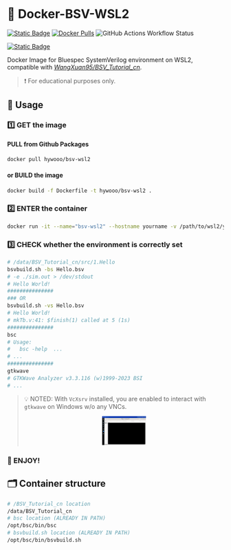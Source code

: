 # 🎯 Docker-BSV-WSL2
[![Static Badge](https://img.shields.io/badge/Docker-Image-blue?style=for-the-badge&logo=docker&color=blue&cacheSeconds=3600)](https://hub.docker.com/repository/docker/hywooo/bsv-wsl2/) [![Docker Pulls](https://img.shields.io/docker/pulls/hywooo/bsv-wsl2?style=for-the-badge&logo=docker&color=%23F08080)](https://hub.docker.com/repository/docker/hywooo/bsv-wsl2/) ![GitHub Actions Workflow Status](https://img.shields.io/github/actions/workflow/status/HYwooo/Docker-BSV-WSL2/.github%2Fworkflows%2Fdocker-publish.yml?style=for-the-badge&logo=github)

[![Static Badge](https://img.shields.io/badge/Compatible_with-WangXuan95/BSV__Tutorial__cn-blue?style=for-the-badge&logo=github&cacheSeconds=3600&color=d1f2eb)](https://github.com/WangXuan95/BSV_Tutorial_cn)


Docker Image for Bluespec SystemVerilog environment on WSL2, compatible with *[WangXuan95/BSV_Tutorial_cn](https://github.com/WangXuan95/BSV_Tutorial_cn)*.

> ❗ For educational purposes only.

## 🚀 Usage

### 1️⃣ GET the image
#### 	PULL from Github Packages

```bash
docker pull hywooo/bsv-wsl2
```
#### or BUILD the image

```bash
docker build -f Dockerfile -t hywooo/bsv-wsl2 .
```
### 2️⃣ ENTER the container

```bash
docker run -it --name="bsv-wsl2" --hostname yourname -v /path/to/wsl2/yourfiles:/path/to/yourfiles hywooo/bsv-wsl2
```
### 3️⃣ CHECK whether the environment is correctly set

```bash
# /data/BSV_Tutorial_cn/src/1.Hello
bsvbuild.sh -bs Hello.bsv 
# -e ./sim.out > /dev/stdout 
# Hello World!
###############
### OR 
bsvbuild.sh -vs Hello.bsv 
# Hello World!
# mkTb.v:41: $finish(1) called at 5 (1s) 
###############
bsc
# Usage:
#   bsc -help  ...
# ...
###############
gtkwave
# GTKWave Analyzer v3.3.116 (w)1999-2023 BSI
# ...
```
> 💡 NOTED: With `VcXsrv` installed, you are enabled to interact with `gtkwave` on Windows w/o any VNCs.
>
> <center><img src="https://github.com/HYwooo/Docker-BSV-WSL2/blob/master/.asset/gtkwave.png?raw=true" style="zoom: 10%;" /></center>

### 🎉 ENJOY!

## 🗂️ Container structure

```bash
# /BSV_Tutorial_cn location
/data/BSV_Tutorial_cn
# bsc location (ALREADY IN PATH)
/opt/bsc/bin/bsc
# bsvbuild.sh location (ALREADY IN PATH)
/opt/bsc/bin/bsvbuild.sh
```

